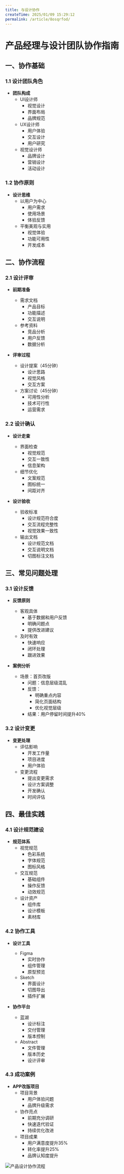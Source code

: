 ```yaml
---
title: 与设计协作
createTime: 2025/01/09 15:29:12
permalink: /article/8osqrfod/
---
```

# 产品经理与设计团队协作指南

## 一、协作基础

### 1.1 设计团队角色
- **团队构成**
  - UI设计师
    * 视觉设计
    * 界面布局
    * 品牌规范
  - UX设计师
    * 用户体验
    * 交互设计
    * 用户研究
  - 视觉设计师
    * 品牌设计
    * 营销设计
    * 活动设计

### 1.2 协作原则
- **设计思维**
  - 以用户为中心
    * 用户需求
    * 使用场景
    * 体验反馈
  - 平衡美观与实用
    * 视觉体验
    * 功能可用性
    * 开发成本

## 二、协作流程

### 2.1 设计评审
- **前期准备**
  - 需求文档
    * 产品目标
    * 功能描述
    * 交互说明
  - 参考资料
    * 竞品分析
    * 用户反馈
    * 数据分析

- **评审过程**
  - 设计提案（45分钟）
    * 设计思路
    * 视觉风格
    * 交互方案
  - 方案讨论（45分钟）
    * 可用性分析
    * 技术可行性
    * 运营需求

### 2.2 设计确认
- **设计走查**
  - 界面检查
    * 视觉规范
    * 交互一致性
    * 信息架构
  - 细节优化
    * 文案规范
    * 图标统一
    * 间距对齐

- **设计验收**
  - 验收标准
    * 设计规范符合度
    * 交互流程完整性
    * 视觉效果一致性
  - 输出文档
    * 设计规范文档
    * 交互说明文档
    * 切图标注文档

## 三、常见问题处理

### 3.1 设计反馈
- **反馈原则**
  - 客观具体
    * 基于数据和用户反馈
    * 明确问题点
    * 提供改进建议
  - 及时有效
    * 快速响应
    * 闭环处理
    * 跟进效果

- **案例分析**
  - 场景：首页改版
    * 问题：信息层级混乱
    * 反馈：
      - 明确重点内容
      - 简化页面结构
      - 优化视觉层级
    * 结果：用户停留时间提升40%

### 3.2 设计变更
- **变更处理**
  - 评估影响
    * 开发工作量
    * 项目进度
    * 用户体验
  - 变更流程
    * 提出变更需求
    * 设计方案调整
    * 开发确认
    * 时间评估

## 四、最佳实践

### 4.1 设计规范建设
- **规范体系**
  - 视觉规范
    * 色彩系统
    * 字体规范
    * 图标风格
  - 交互规范
    * 基础组件
    * 操作反馈
    * 动效规范
  - 设计资产
    * 组件库
    * 设计模板
    * 素材库

### 4.2 协作工具
- **设计工具**
  - Figma
    * 实时协作
    * 组件管理
    * 原型预览
  - Sketch
    * 界面设计
    * 切图导出
    * 插件扩展

- **协作平台**
  - 蓝湖
    * 设计标注
    * 交付管理
    * 版本控制
  - Abstract
    * 文件管理
    * 版本历史
    * 设计评审

### 4.3 成功案例
- **APP改版项目**
  - 项目背景
    * 用户体验问题
    * 品牌升级需求
  - 协作亮点
    * 前期充分调研
    * 快速迭代验证
    * 持续优化改进
  - 项目成果
    * 用户满意度提升35%
    * 转化率提升25%
    * 品牌认知度提升

![产品设计协作流程](/img/placeholder/image-placeholder.svg)
